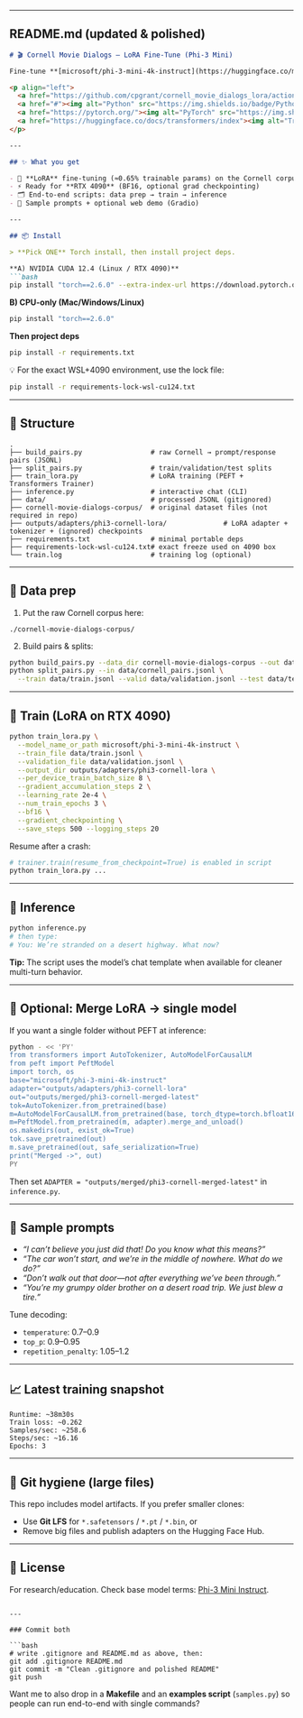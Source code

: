 
---

## README.md (updated & polished)

````markdown
# 🎬 Cornell Movie Dialogs – LoRA Fine-Tune (Phi-3 Mini)

Fine-tune **[microsoft/phi-3-mini-4k-instruct](https://huggingface.co/microsoft/phi-3-mini-4k-instruct)** on the **Cornell Movie-Dialogs Corpus** using **LoRA** to get cinematic, multi-turn dialogue.

<p align="left">
  <a href="https://github.com/cpgrant/cornell_movie_dialogs_lora/actions"><img alt="CI" src="https://img.shields.io/badge/CI-none-lightgrey"></a>
  <a href="#"><img alt="Python" src="https://img.shields.io/badge/Python-3.11-blue"></a>
  <a href="https://pytorch.org/"><img alt="PyTorch" src="https://img.shields.io/badge/PyTorch-2.6+-ee4c2c"></a>
  <a href="https://huggingface.co/docs/transformers/index"><img alt="Transformers" src="https://img.shields.io/badge/Transformers-4.55.2-yellow"></a>
</p>

---

## ✨ What you get

- 🧩 **LoRA** fine-tuning (≈0.65% trainable params) on the Cornell corpus  
- ⚡ Ready for **RTX 4090** (BF16, optional grad checkpointing)  
- 🗂️ End-to-end scripts: data prep → train → inference  
- 🧪 Sample prompts + optional web demo (Gradio)

---

## 📦 Install

> **Pick ONE** Torch install, then install project deps.

**A) NVIDIA CUDA 12.4 (Linux / RTX 4090)**  
```bash
pip install "torch==2.6.0" --extra-index-url https://download.pytorch.org/whl/cu124
````

**B) CPU-only (Mac/Windows/Linux)**

```bash
pip install "torch==2.6.0"
```

**Then project deps**

```bash
pip install -r requirements.txt
```

💡 For the exact WSL+4090 environment, use the lock file:

```bash
pip install -r requirements-lock-wsl-cu124.txt
```

---

## 📂 Structure

```
.
├── build_pairs.py                 # raw Cornell → prompt/response pairs (JSONL)
├── split_pairs.py                 # train/validation/test splits
├── train_lora.py                  # LoRA training (PEFT + Transformers Trainer)
├── inference.py                   # interactive chat (CLI)
├── data/                          # processed JSONL (gitignored)
├── cornell-movie-dialogs-corpus/  # original dataset files (not required in repo)
├── outputs/adapters/phi3-cornell-lora/              # LoRA adapter + tokenizer + (ignored) checkpoints
├── requirements.txt               # minimal portable deps
├── requirements-lock-wsl-cu124.txt# exact freeze used on 4090 box
└── train.log                      # training log (optional)
```

---

## 🧰 Data prep

1. Put the raw Cornell corpus here:

```
./cornell-movie-dialogs-corpus/
```

2. Build pairs & splits:

```bash
python build_pairs.py --data_dir cornell-movie-dialogs-corpus --out data/cornell_pairs.jsonl
python split_pairs.py --in data/cornell_pairs.jsonl \
  --train data/train.jsonl --valid data/validation.jsonl --test data/test.jsonl
```

---

## 🚀 Train (LoRA on RTX 4090)

```bash
python train_lora.py \
  --model_name_or_path microsoft/phi-3-mini-4k-instruct \
  --train_file data/train.jsonl \
  --validation_file data/validation.jsonl \
  --output_dir outputs/adapters/phi3-cornell-lora \
  --per_device_train_batch_size 8 \
  --gradient_accumulation_steps 2 \
  --learning_rate 2e-4 \
  --num_train_epochs 3 \
  --bf16 \
  --gradient_checkpointing \
  --save_steps 500 --logging_steps 20
```

Resume after a crash:

```bash
# trainer.train(resume_from_checkpoint=True) is enabled in script
python train_lora.py ...
```

---

## 💬 Inference

```bash
python inference.py
# then type:
# You: We’re stranded on a desert highway. What now?
```

**Tip:** The script uses the model’s chat template when available for cleaner multi-turn behavior.

---

## 🔧 Optional: Merge LoRA → single model

If you want a single folder without PEFT at inference:

```bash
python - << 'PY'
from transformers import AutoTokenizer, AutoModelForCausalLM
from peft import PeftModel
import torch, os
base="microsoft/phi-3-mini-4k-instruct"
adapter="outputs/adapters/phi3-cornell-lora"
out="outputs/merged/phi3-cornell-merged-latest"
tok=AutoTokenizer.from_pretrained(base)
m=AutoModelForCausalLM.from_pretrained(base, torch_dtype=torch.bfloat16, device_map="auto")
m=PeftModel.from_pretrained(m, adapter).merge_and_unload()
os.makedirs(out, exist_ok=True)
tok.save_pretrained(out)
m.save_pretrained(out, safe_serialization=True)
print("Merged ->", out)
PY
```

Then set `ADAPTER = "outputs/merged/phi3-cornell-merged-latest"` in `inference.py`.

---

## 🧪 Sample prompts

* *“I can’t believe you just did that! Do you know what this means?”*
* *“The car won’t start, and we’re in the middle of nowhere. What do we do?”*
* *“Don’t walk out that door—not after everything we’ve been through.”*
* *“You’re my grumpy older brother on a desert road trip. We just blew a tire.”*

Tune decoding:

* `temperature`: 0.7–0.9
* `top_p`: 0.9–0.95
* `repetition_penalty`: 1.05–1.2

---

## 📈 Latest training snapshot

```
Runtime: ~38m30s
Train loss: ~0.262
Samples/sec: ~258.6
Steps/sec: ~16.16
Epochs: 3
```

---

## 🧹 Git hygiene (large files)

This repo includes model artifacts. If you prefer smaller clones:

* Use **Git LFS** for `*.safetensors` / `*.pt` / `*.bin`, or
* Remove big files and publish adapters on the Hugging Face Hub.

---

## 📜 License

For research/education.
Check base model terms: [Phi-3 Mini Instruct](https://huggingface.co/microsoft/phi-3-mini-4k-instruct).

````

---

### Commit both

```bash
# write .gitignore and README.md as above, then:
git add .gitignore README.md
git commit -m "Clean .gitignore and polished README"
git push
````

Want me to also drop in a **Makefile** and an **examples script** (`samples.py`) so people can run end-to-end with single commands?
